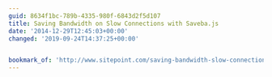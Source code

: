 ```yaml
---
guid: 8634f1bc-789b-4335-980f-6843d2f5d107
title: Saving Bandwidth on Slow Connections with Saveba.js
date: '2014-12-29T12:45:03+00:00'
changed: '2019-09-24T14:37:25+00:00'


bookmark_of: 'http://www.sitepoint.com/saving-bandwidth-slow-connections-saveba-js/'
---
```




